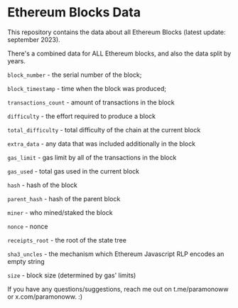 # Ethereum Blocks Data
This repository contains the data about all Ethereum Blocks (latest update: september 2023).

There's a combined data for ALL Ethereum blocks, and also the data split by years.

`block_number` - the serial number of the block;

`block_timestamp` - time when the block was produced;

`transactions_count` - amount of transactions in the block

`difficulty` - the effort required to produce a block

`total_difficulty` - total difficulty of the chain at the current block

`extra_data` - any data that was included additionally in the block

`gas_limit` - gas limit by all of the transactions in the block

`gas_used` - total gas used in the current block

`hash` - hash of the block

`parent_hash` - hash of the parent block

`miner` - who mined/staked the block

`nonce` - nonce

`receipts_root` - the root of the state tree

`sha3_uncles` - the mechanism which Ethereum Javascript RLP encodes an empty string

`size` - block size (determined by gas' limits)

If you have any questions/suggestions, reach me out on t.me/paramonoww or x.com/paramonoww. :)
